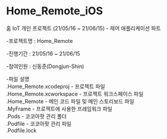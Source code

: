 # Home_Remote_iOS
홈 IoT 개인 프로젝트 (21/05/16 ~ 21/06/15) - 제어 애플리케이션 파트

-프로젝트명 : Home_Remote

-진행기간 : 21/05/16 ~ 21/06/15

-참여인원 : 신동준(Dongjun-Shin)

-파일 설명
<br />.Home_Remote.xcodeproj - 프로젝트 파일
<br />.Home_Remote.xcworkspace - 프로젝트 워크스페이스 파일
<br />.Home_Remote - 메인 코드 파일 및 메인 스토리보드 파일
<br />.MyFrame - 프로젝트에 사용한 프레임워크 파일
<br />.Pods - 코코아팟 관리 폴더
<br />.Podfile - 코코아팟 관리 파일
<br />.Podfile.lock
